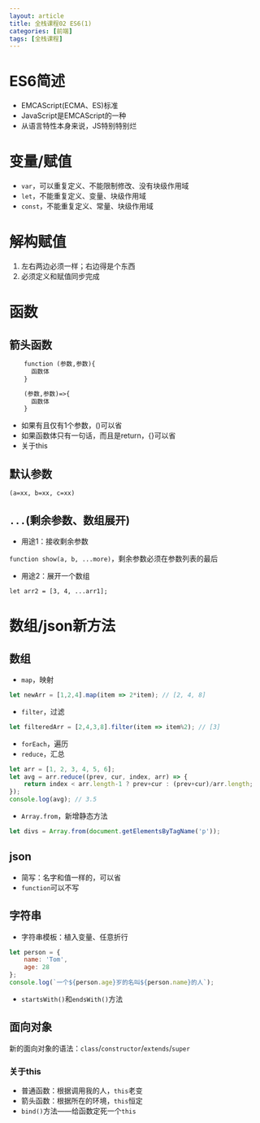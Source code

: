 ```yaml
---
layout: article
title: 全栈课程02 ES6(1)
categories: [前端]
tags: [全栈课程]
---
```


# ES6简述

- EMCAScript(ECMA、ES)标准
- JavaScript是EMCAScript的一种
- 从语言特性本身来说，JS特别特别烂

# 变量/赋值
 
- `var`，可以重复定义、不能限制修改、没有块级作用域
- `let`，不能重复定义、变量、块级作用域
- `const`，不能重复定义、常量、块级作用域

# 解构赋值

1. 左右两边必须一样；右边得是个东西
2. 必须定义和赋值同步完成

# 函数

## 箭头函数

```txt
    function (参数,参数){
      函数体
    }

    (参数,参数)=>{
      函数体
    }
```

- 如果有且仅有1个参数，()可以省
- 如果函数体只有一句话，而且是return，{}可以省
- 关于this

## 默认参数

`(a=xx, b=xx, c=xx)`

## `...`(剩余参数、数组展开)

- 用途1：接收剩余参数

`function show(a, b, ...more)`，剩余参数必须在参数列表的最后

- 用途2：展开一个数组

`let arr2 = [3, 4, ...arr1];`

# 数组/json新方法

## 数组

- `map`，映射

```javascript
let newArr = [1,2,4].map(item => 2*item); // [2, 4, 8]
```

- `filter`，过滤

```javascript
let filteredArr = [2,4,3,8].filter(item => item%2); // [3]
```

- `forEach`，遍历
- `reduce`，汇总

```javascript
let arr = [1, 2, 3, 4, 5, 6];
let avg = arr.reduce((prev, cur, index, arr) => {
    return index < arr.length-1 ? prev+cur : (prev+cur)/arr.length;
});
console.log(avg); // 3.5
```

- `Array.from`，新增静态方法

```javascript
let divs = Array.from(document.getElementsByTagName('p'));
```

## json

- 简写：名字和值一样的，可以省
- `function`可以不写

## 字符串

- 字符串模板：植入变量、任意折行

```javascript
let person = {
    name: 'Tom',
    age: 28
};
console.log(`一个${person.age}岁的名叫${person.name}的人`);
```

- `startsWith()`和`endsWith()`方法

## 面向对象

新的面向对象的语法：`class`/`constructor`/`extends`/`super`

### 关于this

- 普通函数：根据调用我的人，`this`老变
- 箭头函数：根据所在的环境，`this`恒定
- `bind()`方法——给函数定死一个`this`

